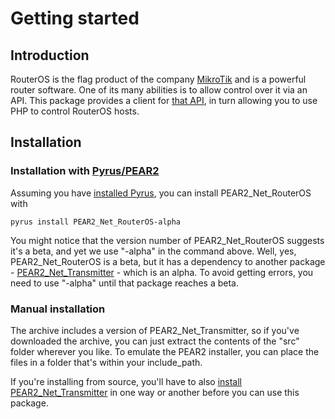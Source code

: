 # Getting started
## Introduction
RouterOS is the flag product of the company [MikroTik](http://mikrotik.com) and is a powerful router software. One of its many abilities is to allow control over it via an API. This package provides a client for [that API](http://wiki.mikrotik.com/wiki/Manual:API), in turn allowing you to use PHP to control RouterOS hosts.
## Installation
### Installation with [Pyrus/PEAR2](http://pear2.php.net/)
Assuming you have [installed Pyrus](http://pear.php.net/manual/en/installationpyrus.introduction.php), you can install PEAR2_Net_RouterOS with

`pyrus install PEAR2_Net_RouterOS-alpha`

You might notice that the version number of PEAR2_Net_RouterOS suggests it's a beta, and yet we use "-alpha" in the command above. Well, yes, PEAR2_Net_RouterOS is a beta, but it has a dependency to another package - [PEAR2_Net_Transmitter](https://github.com/boenrobot/PEAR2_Net_Transmitter) - which is an alpha. To avoid getting errors, you need to use "-alpha" until that package reaches a beta.

### Manual installation
The archive includes a version of PEAR2_Net_Transmitter, so if you've downloaded the archive, you can just extract the contents of the "src" folder wherever you like. To emulate the PEAR2 installer, you can place the files in a folder that's within your include_path.

If you're installing from source, you'll have to also [install PEAR2_Net_Transmitter](https://github.com/boenrobot/PEAR2_Net_Transmitter/wiki/Getting-started) in one way or another before you can use this package.